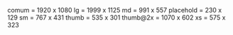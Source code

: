 comum = 1920 x 1080
lg = 1999 x 1125
md = 991 x 557
placehold = 230 x 129
sm = 767 x 431
thumb = 535 x 301
thumb@2x = 1070 x 602
xs = 575 x 323
